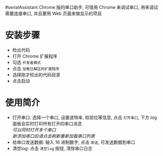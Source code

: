 #serialAssistant
Chrome 版的串口助手, 可借用 Chrome 来调试串口, 用来调试需要连接串口, 并且要用 Web 页面来做显示的项目

# 安装步骤
- 检出代码
- 打开 Chrome 扩展程序
- 勾选 `开发者模式`
- 点击 `加载已解压的扩展程序`
- 选择刚才检出的代码目录
- 点击启动

# 使用简介
- 打开串口: 选择一个串口, 设置波特率, 校验位等信息, 点击 `打开串口`, 下方 log 面板会实时打印所有打开的串口消息  
*可以同时打开多个串口*  
*新添加串口后请点击刷新重新加载串口列表*  
- 给串口发送数据: 输入 16 进制数字, 点击 `发送`, 可发送数据到串口
- 清空log: 点击 `清空log` 按钮, 清除串口日志
